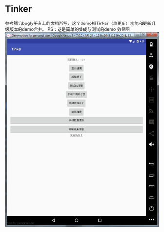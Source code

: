 # Tinker
参考腾讯bugly平台上的文档所写，这个demo把Tinker（热更新）功能和更新升级版本的demo合并。
PS：这是简单的集成与测试的demo
效果图
![image](https://github.com/kanfRUI/Tinker/blob/master/QQ%E5%9B%BE%E7%89%8720170427163932.png)



